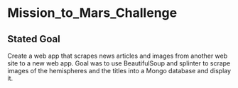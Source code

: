# Mission_to_Mars_Challenge

## Stated Goal 
Create a web app that scrapes news articles and images from another web site to a new web app. Goal was to use BeautifulSoup and splinter to scrape images of the hemispheres and the titles into a Mongo database and display it.
